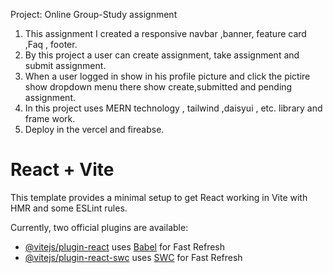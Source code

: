  Project: Online Group-Study assignment
1. This assignment I created a responsive navbar ,banner, feature card ,Faq , footer.
2. By this project a user can create assignment, take assignment and submit assignment.
3. When a user logged in show in his profile picture and click the pictire show dropdown menu there show create,submitted and pending assignment.
4. In this project uses MERN technology , tailwind ,daisyui , etc. library and frame work.
5. Deploy in the vercel and fireabse.












# React + Vite

This template provides a minimal setup to get React working in Vite with HMR and some ESLint rules.

Currently, two official plugins are available:

- [@vitejs/plugin-react](https://github.com/vitejs/vite-plugin-react/blob/main/packages/plugin-react/README.md) uses [Babel](https://babeljs.io/) for Fast Refresh
- [@vitejs/plugin-react-swc](https://github.com/vitejs/vite-plugin-react-swc) uses [SWC](https://swc.rs/) for Fast Refresh
